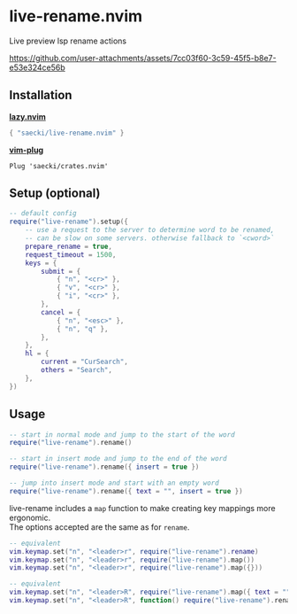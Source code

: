 # live-rename.nvim
Live preview lsp rename actions

https://github.com/user-attachments/assets/7cc03f60-3c59-45f5-b8e7-e53e324ce56b

## Installation
[__lazy.nvim__](https://github.com/folke/lazy.nvim)
```lua
{ "saecki/live-rename.nvim" }
```

[__vim-plug__](https://github.com/junegunn/vim-plug)
```
Plug 'saecki/crates.nvim'
```

## Setup (optional)
```lua
-- default config
require("live-rename").setup({
    -- use a request to the server to determine word to be renamed,
    -- can be slow on some servers. otherwise fallback to `<cword>`
    prepare_rename = true,
    request_timeout = 1500,
    keys = {
        submit = {
            { "n", "<cr>" },
            { "v", "<cr>" },
            { "i", "<cr>" },
        },
        cancel = {
            { "n", "<esc>" },
            { "n", "q" },
        },
    },
    hl = {
        current = "CurSearch",
        others = "Search",
    },
})
```

## Usage

```lua
-- start in normal mode and jump to the start of the word
require("live-rename").rename()

-- start in insert mode and jump to the end of the word
require("live-rename").rename({ insert = true })

-- jump into insert mode and start with an empty word
require("live-rename").rename({ text = "", insert = true })
```

live-rename includes a `map` function to make creating key mappings more ergonomic.  
The options accepted are the same as for `rename`.
```lua
-- equivalent
vim.keymap.set("n", "<leader>r", require("live-rename").rename)
vim.keymap.set("n", "<leader>r", require("live-rename").map())
vim.keymap.set("n", "<leader>r", require("live-rename").map({}))

-- equivalent
vim.keymap.set("n", "<leader>R", require("live-rename").map({ text = "", insert = true }))
vim.keymap.set("n", "<leader>R", function() require("live-rename").rename({ text = "", insert = true }) end)
```
